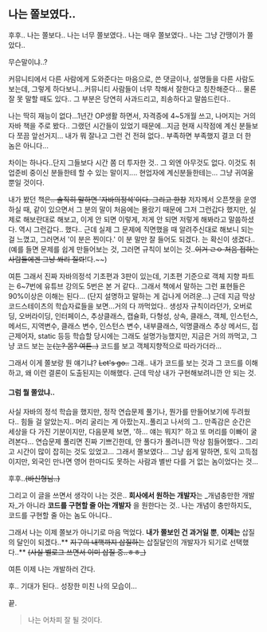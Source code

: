 ## 나는 쫄보였다..
후후..
나는 쫄보다..
나는 너무 쫄보였다..
나는 매우 쫄보였다..
나는 그냥 간땡이가 쫄았다..

무슨말이냐..?

커뮤니티에서 다른 사람에게 도와준다는 마음으로, 쓴 댓글이나, 설명들을 다른 사람도 보는데, 그렇게 하다보니...커뮤니티 사람들이 너무 착해서 잘한다고 칭찬해준다... 물론 잘 못 말할 때도 있다.. 그 부분은 당연히 사과드리고, 죄송하다고 말씀드린다..

나는 딱히 재능이 없다...1년간 OP생활 하면서, 자격증에 4~5개월 쓰고, 나머지는 거의 자바 책을 주로 봤다..
그랬던 시간들이 있었기 때문에...지금 현재 시작점에 계신 분들보다 쪼끔 앞선거지... 내가 뭐 잘나고 그런 건 전혀 없다.. 
부족하면 부족했지 결코 더 한 놈은 아니다...

차이는 하나다..단지 그들보다 시간 쫌 더 투자한 것.. 그 외엔 아무것도 없다. 이것도 취업준비 중이신 분들한테 할 수 있는 말이지.... 현업자에 계신분들한테는... 그냥 귀여울 뿐일 것이다.

내가 봤던 책~~은.. 솔직히 말하면 '자바의정석'이다. 그리고 한창~~ 저자께서 오픈챗을 운영하실 때, 같이 있으면서 그 분의 말이 처음에는 몰랐기 때문에 그저 그런갑다 했지만, 실제로 해보란대로 해보고, 이게 안 되면 이렇게, 저게 안 되면 저렇게 해봐라고 말씀하셨다.
역시 그런갑다.. 했다.. 근데 실제 그 문제에 직면했을 때 알려주신대로 해보니 되는 걸 느꼈고, 그러면서 '이 분은 찐이다.' 이 분 말만 잘 들어도 되겠다. 는 확신이 생겼다..(예를 들면 문제를 쉽게 만들어보는 것, 그러면 규칙이 보이는 것..~~이거 ㄹㅇ 처음 접하는 사람들에겐 그냥 쏴리 질롸~~!다.~~)

여튼 그래서 진짜 자바의정석 기초편과 3판이 있는데, 기초편 기준으로 객체 지향 파트는 6~7번에 유튜브 강의도 5번은 본 거 같다.. 그래서 책에서 말하는 그런 표현들은 90%이상은 이해는 된다... (단지 설명하고 말하는 게 겁나게 어려운...)
근데 지금 막상 코드스테이츠의 학습자료들을 보면...거의 다 까먹었다.. 생성자 규칙이라던가, 오버로딩, 오버라이딩, 인터페이스, 추상클래스, 캡슐화, 다형성, 상속, 클래스, 객체, 인스턴스, 메서드, 지역변수, 클래스 변수, 인스턴스 변수, 내부클래스, 익명클래스 추상 메서드, 접근제어자, static 등등 학습할 당시에는 그래도 설명가능했지만, 지금은 거의 까먹고, 그냥 코드 보는 눈~~(눈? 몸? 여튼..)~~ 코드를 보고 객체지향적으로 따라가더라...

그래서 이게 쫄보랑 뭔 얘기냐? ~~Let's go..~~
그래.. 내가 코드를 보는 것과 그 코드를 이해하고, 왜 이런 결론이 도출된지는 이해했다.
근데 막상 내가 구현해보려니깐 안 되는 것.

#### 그럼 뭘 쫄았냐..
사실 자바의 정석 학습을 했지만, 정작 연습문제 풀기나, 뭔가를 만들어보기에 두려웠다..
힘들 걸 알았는지.. 머리 굴리는 게 아팠는지..풀리고 나서의 그.. 만족감은 순간은 세상을 다 가진 기분이지만, 다음문제 보면, '하... 얘는 뭐지?' 하고 또 머리를 이빠이 굴려본다... 연습문제 풀리면 진짜 기쁘긴한데, 안 풀다가 풀려니깐 막상 힘들어했다..
그리고 시간이 많이 잡히는 것도 있었고... 그래서 쫄보였다...
그냥 쉽게 말하면, 토익 고득점이지만, 외국인 만나면 영어 한마디도 못하는 사람과 별반 다를 거 없는 놈이었다는 것...

후후..~~(바신형님..)~~

그리고 이 글을 쓰면서 생각이 나는 것은.. **회사에서 원하는 개발자**는 _개념충만한 개발자_가 아니라 **코드를 구현할 줄 아는 개발자** 을 원한다는 것..
나는 개념이 충만하지도, 코드를 구현할 줄 아는 놈도 아니다..

그래서 나는 이제 쫄보가 아니기로 마음 먹었다.
**내가 쫄보인 건 과거일 뿐**, **이제는** 삽질의 달인이 되겠다..** ~~지구의 내핵까지 삽질하는~~ 삽질달인의 개발자가 되기로 선택했다..** ~~(사실 벨로그 쓰면서 이미 삽질 중..ㅎㅎ_)~~

여튼 이제 나는 개발하러 간다.

후.. 기대가 된다.. 성장한 미친 나의 모습이...

끝.

> 나는 어차피 잘 될 것이다. 

